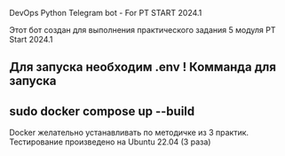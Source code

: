 DevOps Python Telegram bot - For PT START 2024.1 

Этот бот создан для выполнения практического задания 5 модуля PT Start 2024.1

Для запуска необходим .env !
Комманда для запуска 
------------------------------
sudo docker compose up --build
------------------------------
Docker желательно устанавливать по методичке из 3 практик.
Тестирование произведено на Ubuntu 22.04 (3 раза)
